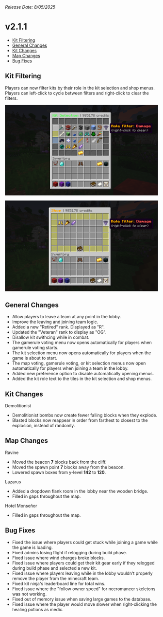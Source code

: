 _Release Date: 8/05/2025_

# v2.1.1

- [Kit Filtering](#kit-filtering)
- [General Changes](#general-changes)
- [Kit Changes](#general-changes)
- [Map Changes](#map-changes)
- [Bug Fixes](#map-changes)

## Kit Filtering

Players can now filter kits by their role in the kit selection and shop menus. Players can left-click to cycle between filters and right-click to clear the filters.

![Kit Filtering (Kit Selection Menu)](<../assets/changelogs/v2.1.1/Kit%20Filtering%20(Kit%20Selection).png> "Kit Filtering (Kit Selection Menu)")

![Kit Filtering (Shop Menu)](<../assets/changelogs/v2.1.1/Kit%20Filtering%20(Shop).png> "Kit Filtering (Shop Menu)")

## General Changes

- Allow players to leave a team at any point in the lobby.
- Improve the leaving and joining team logic.
- Added a new "Retired" rank. Displayed as "R".
- Updated the "Veteran" rank to display as "OG".
- Disallow kit swithcing while in combat.
- The gamerule voting menu now opens automatically for players when gamerule voting starts.
- The kit selection menu now opens automatically for players when the game is about to start.
- The map voting, gamerule voting, or kit selection menus now open automatically for players when joining a team in the lobby.
- Added new preference option to disable automatically opening menus.
- Added the kit role text to the tiles in the kit selection and shop menus.

## Kit Changes

Demolitionist

- Demolitionist bombs now create fewer falling blocks when they explode.
- Blasted blocks now reappear in order from farthest to closest to the explosion, instead of randomly.

## Map Changes

Ravine

- Moved the beacon **7** blocks back from the cliff.
- Moved the spawn point **7** blocks away from the beacon.
- Lowered spawn boxes from y-level **142** to **120**.

Lazarus

- Added a dropdown flank room in the lobby near the wooden bridge.
- Filled in gaps throughout the map.

Hotel Monseñor

- Filled in gaps throughout the map.

## Bug Fixes

- Fixed the issue where players could get stuck while joining a game while the game is loading.
- Fixed admins losing flight if relogging during build phase.
- Fixed issue where wind charges broke blocks.
- Fixed issue where players could get their kit gear early if they relogged during build phase and selected a new kit.
- Fixed issue where players leaving while in the lobby wouldn't properly remove the player from the minecraft team.
- Fixed kit ninja's leaderboard line for total wins.
- Fixed issue where the "follow owner speed" for necromancer skeletons was not working.
- Fixed out of memory issue when saving large games to the database.
- Fixed issue where the player would move slower when right-clicking the healing potions as medic.
